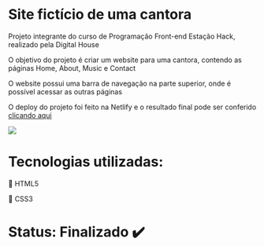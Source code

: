 # Site fictício de uma cantora

Projeto integrante do curso de Programação Front-end Estação Hack, realizado pela Digital House

O objetivo do projeto é criar um website para uma cantora, contendo as páginas Home, About, Music e Contact

O website possui uma barra de navegação na parte superior, onde é possível acessar as outras páginas

O deploy do projeto foi feito na Netlify e o resultado final pode ser conferido [clicando aqui](https://jane-doe-website.netlify.app)

[![](pitch.gif)](https://jane-doe-website.netlify.app)

# Tecnologias utilizadas:
:small_orange_diamond: HTML5

:small_blue_diamond: CSS3

# Status: Finalizado :heavy_check_mark:
